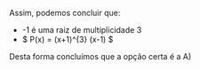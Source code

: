 Assim, podemos concluir que: 

 - -1 é uma raiz de multiplicidade 3 
 - $ P(x) = (x+1)^{3} (x-1) $


 Desta forma concluímos que a opção certa é a A)
